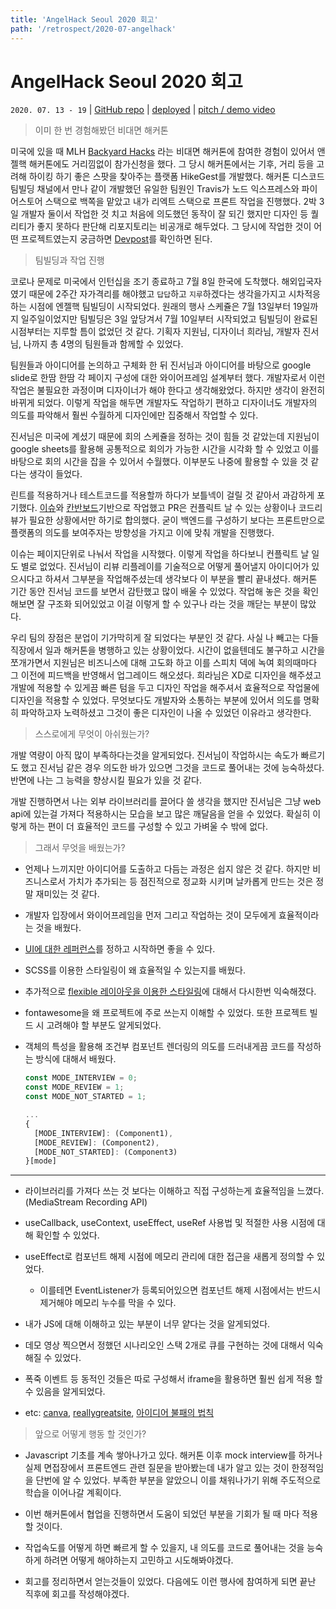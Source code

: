 ```yaml
---
title: 'AngelHack Seoul 2020 회고'
path: '/retrospect/2020-07-angelhack'
---
```


# AngelHack Seoul 2020 회고

`2020. 07. 13 - 19` | [GitHub repo](https://github.com/angelhack-2020-grey-cereal/cod-in) | [deployed](https://codin-64json.endpoint.ainize.ai/) | [pitch / demo video](https://www.youtube.com/watch?v=MCcuj5_UE9Y&feature=youtu.be)

>  이미 한 번 경험해봤던 비대면 해커톤

미국에 있을 때 MLH [Backyard Hacks](https://organize.mlh.io/participants/events/3466-backyardhacks) 라는 비대면 해커톤에 참여한 경험이 있어서 앤젤핵 해커톤에도 거리낌없이 참가신청을 했다. 그 당시 해커톤에서는 기후, 거리 등을 고려해 하이킹 하기 좋은 스팟을 찾아주는 플랫폼 HikeGest를 개발했다.  해커톤 디스코드 팀빌딩 채널에서 만나 같이 개발했던 유일한 팀원인 Travis가 노드 익스프레스와 파이어스토어 스택으로 백쪽을 맡았고 내가 리엑트 스택으로 프론트 작업을 진행했다. 2박 3일 개발자 둘이서 작업한 것 치고 처음에 의도했던 동작이 잘 되긴 했지만 디자인 등 퀄리티가 좋지 못하다 판단해 리포지토리는 비공개로 해두었다. 그 당시에 작업한 것이 어떤 프로젝트였는지 궁금하면 [Devpost](https://devpost.com/software/hikegest)를 확인하면 된다.

> 팀빌딩과 작업 진행

코로나 문제로 미국에서 인턴십을 조기 종료하고 7월 8일 한국에 도착했다. 해외입국자였기 때문에 2주간 자가격리를 해야했고 `답답`하고 `지루`하겠다는 생각을가지고 시차적응 하는 시점에 엔젤핵 팀빌딩이 시작되었다. 원래의 행사 스케쥴은 7월 13일부터 19일까지 일주일이었지만 팀빌딩은 3일 앞당겨서 7월 10일부터 시작되었고 팀빌딩이 완료된 시점부터는 지루할 틈이 없었던 것 같다. 기획자 지원님, 디자이너 희라님, 개발자 진서님, 나까지 총 4명의 팀원들과 함께할 수 있었다.

팀원들과 아이디어를 논의하고 구체화 한 뒤 진서님과 아이디어를 바탕으로 google slide로 한땀 한땀 각 페이지 구성에 대한 와이어프레임 설계부터 했다. 개발자로서 이런 작업은 불필요한 과정이며 디자이너가 해야 한다고 생각해왔었다. 하지만 생각이 완전히 바뀌게 되었다. 이렇게 작업을 해두면 개발자도 작업하기 편하고 디자이너도 개발자의 의도를 파악해서 훨씬 수월하게 디자인에만 집중해서 작업할 수 있다.

진서님은 미국에 계셨기 때문에 회의 스케쥴을 정하는 것이 힘들 것 같았는데 지원님이 google sheets를 활용해 공통적으로 회의가 가능한 시간을 시각화 할 수 있었고 이를 바탕으로 회의 시간을 잡을 수 있어서 수월했다. 이부분도 나중에 활용할 수 있을 것 같다는 생각이 들었다.

린트를 적용하거나 테스트코드를 적용할까 하다가 보틀넥이 걸릴 것 같아서 과감하게 포기했다. [이슈](https://github.com/angelhack-2020-grey-cereal/cod-in/issues?q=is%3Aissue+is%3Aclosed)와 [칸반보드](https://github.com/angelhack-2020-grey-cereal/cod-in/projects/1)기반으로 작업했고 PR은 컨플릭트 날 수 있는 상황이나 코드리뷰가 필요한 상황에서만 하기로 합의했다. 굳이 백엔드를 구성하기 보다는 프론트만으로 플랫폼의 의도를 보여주자는 방향성을 가지고 이에 맞춰 개발을 진행했다.

이슈는 페이지단위로 나눠서 작업을 시작했다. 이렇게 작업을 하다보니 컨플릭트 날 일도 별로 없었다. 진서님이 리뷰 리플레이를 기술적으로 어떻게 풀어낼지 아이디어가 있으시다고 하셔서 그부분을 작업해주셨는데 생각보다 이 부분을 빨리 끝내셨다. 해커톤 기간 동안 진서님 코드를 보면서 감탄했고 많이 배울 수 있었다. 작업해 놓은 것을 확인해보면 잘 구조화 되어있었고 이걸 이렇게 할 수 있구나 라는 것을 깨닫는 부분이 많았다.

우리 팀의 장점은 분업이 기가막히게 잘 되었다는 부분인 것 같다. 사실 나 빼고는 다들 직장에서 일과 해커톤을 병행하고 있는 상황이었다. 시간이 없을텐데도 불구하고 시간을 쪼개가면서 지원님은 비즈니스에 대해 고도화 하고 이를 스피치 덱에 녹여 회의때마다 그 이전에 피드백을 반영해서 업그레이드 해오셨다. 희라님은 XD로 디자인을 해주셨고 개발에 적용할 수 있게끔 빠른 텀을 두고 디자인 작업을 해주셔서 효율적으로 작업물에 디자인을 적용할 수 있었다. 무엇보다도 개발자와 소통하는 부분에 있어서 의도를 명확히 파악하고자 노력하셨고 그것이 좋은 디자인이 나올 수 있었던 이유라고 생각한다.

> 스스로에게 무엇이 아쉬웠는가?

개발 역량이 아직 많이 부족하다는것을 알게되었다. 진서님이 작업하시는 속도가 빠르기도 했고 진서님 같은 경우 의도한 바가 있으면 그것을 코드로 풀어내는 것에 능숙하셨다. 반면에 나는 그 능력을 향상시킬 필요가 있을 것 같다.

개발 진행하면서 나는 외부 라이브러리를 끌어다 쓸 생각을 했지만 진서님은 그냥 web api에 있는걸 가져다 적용하시는 모습을 보고 많은 깨달음을 얻을 수 있었다. 확실히 이렇게 하는 편이 더 효율적인 코드를 구성할 수 있고 가벼울 수 밖에 없다.

> 그래서 무엇을 배웠는가?

- 언제나 느끼지만 아이디어를 도출하고 다듬는 과정은 쉽지 않은 것 같다. 하지만 비즈니스로서 가치가 추가되는 등 점진적으로 정교화 시키며 날카롭게 만드는 것은 정말 재미있는 것 같다.

- 개발자 입장에서 와이어프레임을 먼저 그리고 작업하는 것이 모두에게 효율적이라는 것을 배웠다.

- [UI에 대한 레퍼런스](https://www.hotjar.com/)를 정하고 시작하면 좋을 수 있다.

- SCSS를 이용한 스타일링이 왜 효율적일 수 있는지를 배웠다.

- 추가적으로 [flexible 레이아웃을 이용한 스타일링](https://naradesign.github.io/article/flex-justify-align.html)에 대해서 다시한번 익숙해졌다.

- fontawesome을 왜 프로젝트에 주로 쓰는지 이해할 수 있었다. 또한 프로젝트 빌드 시 고려해야 할 부분도 알게되었다.

- 객체의 특성을 활용해 조건부 컴포넌트 렌더링의 의도를 드러내게끔 코드를 작성하는 방식에 대해서 배웠다.

  ```javascript
  const MODE_INTERVIEW = 0;
  const MODE_REVIEW = 1;
  const MODE_NOT_STARTED = 1;

  ...
  {
    [MODE_INTERVIEW]: (Component1),
    [MODE_REVIEW]: (Component2),
    [MODE_NOT_STARTED]: (Component3)
  }[mode]
  ```

---

- 라이브러리를 가져다 쓰는 것 보다는 이해하고 직접 구성하는게 효율적임을 느꼈다.(MediaStream Recording API)

- useCallback, useContext, useEffect, useRef 사용법 및 적절한 사용 시점에 대해 확인할 수 있었다.

- useEffect로 컴포넌트 해제 시점에 메모리 관리에 대한 접근을 새롭게 정의할 수 있었다.
  - 이를테면 EventListener가 등록되어있으면 컴포넌트 해제 시점에서는 반드시 제거해야 메모리 누수를 막을 수 있다.

- 내가 JS에 대해 이해하고 있는 부분이 너무 얕다는 것을 알게되었다.

- 데모 영상 찍으면서 정했던 시나리오인 스택 2개로 큐를 구현하는 것에 대해서 익숙해질 수 있었다.

- 폭죽 이벤트 등 동적인 것들은 따로 구성해서 iframe을 활용하면 훨씬 쉽게 적용 할 수 있음을 알게되었다.

- etc:  [canva](https://www.canva.com/), [reallygreatsite](www.reallygreatsite.com), [아이디어 불패의 법칙](https://docs.google.com/presentation/d/1JYAgNjdiCR3CC3xuRaMnfDC3-NpHkgIPDOiAD_NnOcI/edit#slide=id.g8b3dc7b853_5_49)

> 앞으로 어떻게 행동 할 것인가?

- Javascript 기초를 계속 쌓아나가고 있다. 해커톤 이후 mock interview를 하거나 실제 면접장에서 프론트엔드 관련 질문을 받아봤는데 내가 알고 있는 것이 한정적임을 단번에 알 수 있었다. 부족한 부분을 알았으니 이를 채워나가기 위해 주도적으로 학습을 이어나갈 계획이다.

- 이번 해커톤에서 협업을 진행하면서 도움이 되었던 부분을 기회가 될 때 마다 적용 할 것이다.

- 작업속도를 어떻게 하면 빠르게 할 수 있을지, 내 의도를 코드로 풀어내는 것을 능숙하게 하려면 어떻게 해야하는지 고민하고 시도해봐야겠다.

- 회고를 정리하면서 얻는것들이 있었다. 다음에도 이런 행사에 참여하게 되면 끝난 직후에 회고를 작성해야겠다.